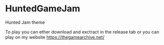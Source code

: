 # HuntedGameJam
 Hunted Jam theme


To play you can ether download and exctract in the release tab or you can play on my website https://thegamearchive.net/ 
